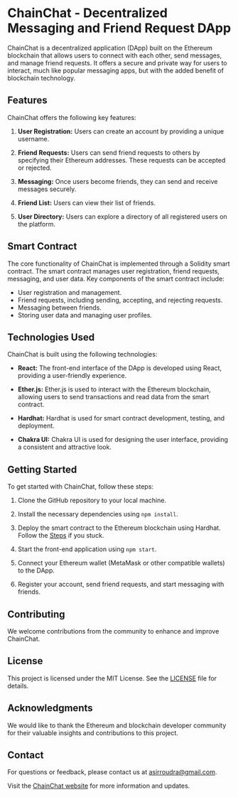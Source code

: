 # ChainChat - Decentralized Messaging and Friend Request DApp

ChainChat is a decentralized application (DApp) built on the Ethereum blockchain that allows users to connect with each other, send messages, and manage friend requests. It offers a secure and private way for users to interact, much like popular messaging apps, but with the added benefit of blockchain technology.

## Features

ChainChat offers the following key features:

1. **User Registration:** Users can create an account by providing a unique username.

2. **Friend Requests:** Users can send friend requests to others by specifying their Ethereum addresses. These requests can be accepted or rejected.

3. **Messaging:** Once users become friends, they can send and receive messages securely.

4. **Friend List:** Users can view their list of friends.

5. **User Directory:** Users can explore a directory of all registered users on the platform.

## Smart Contract

The core functionality of ChainChat is implemented through a Solidity smart contract. The smart contract manages user registration, friend requests, messaging, and user data. Key components of the smart contract include:

- User registration and management.
- Friend requests, including sending, accepting, and rejecting requests.
- Messaging between friends.
- Storing user data and managing user profiles.

## Technologies Used

ChainChat is built using the following technologies:

- **React:** The front-end interface of the DApp is developed using React, providing a user-friendly experience.

- **Ether.js:** Ether.js is used to interact with the Ethereum blockchain, allowing users to send transactions and read data from the smart contract.

- **Hardhat:** Hardhat is used for smart contract development, testing, and deployment.

- **Chakra UI:** Chakra UI is used for designing the user interface, providing a consistent and attractive look.

## Getting Started

To get started with ChainChat, follow these steps:

1. Clone the GitHub repository to your local machine.

2. Install the necessary dependencies using `npm install`.

3. Deploy the smart contract to the Ethereum blockchain using Hardhat. Follow the [Steps](https://github.com/roudra323/DApp-Boilerplate) if you stuck. 

4. Start the front-end application using `npm start`.

5. Connect your Ethereum wallet (MetaMask or other compatible wallets) to the DApp.

6. Register your account, send friend requests, and start messaging with friends.

## Contributing

We welcome contributions from the community to enhance and improve ChainChat.

## License

This project is licensed under the MIT License. See the [LICENSE](LICENSE) file for details.

## Acknowledgments

We would like to thank the Ethereum and blockchain developer community for their valuable insights and contributions to this project.

## Contact

For questions or feedback, please contact us at [asirroudra@gmail.com](mailto:asirroudra@gmail.com).

Visit the [ChainChat website](https://chainchat.netlify.app/) for more information and updates.
